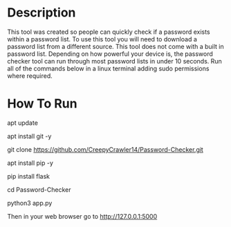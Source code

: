 # Description
This tool was created so people can quickly check if a password exists within a password list.
To use this tool you will need to download a password list from a different source.
This tool does not come with a built in password list.
Depending on how powerful your device is, the password checker tool can run through most password lists in under 10 seconds.
Run all of the commands below in a linux terminal adding sudo permissions where required.
# How To Run
apt update

apt install git -y

git clone https://github.com/CreepyCrawler14/Password-Checker.git

apt install pip -y

pip install flask

cd Password-Checker

python3 app.py

Then in your web browser go to http://127.0.0.1:5000
